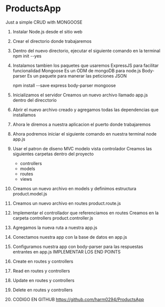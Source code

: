 # ProductsApp

Just a simple CRUD with MONGOOSE

1. Instalar Node.js desde el sitio web
2. Crear el directorio donde trabajaremos
3. Dentro del nuevo directorio, ejecutar el siguiente comando en la terminal
   npm init --yes
4. Instalamos tambien los paquetes que usaremos
   ExpressJS para facilitar funcionalidad
   Mongoose Es un ODM de mongoDB para node.js
   Body-parser Es un paquete para manerar las peticiones JSON

   npm install --save express body-parser mongoose

5. Inicializamos el servidor
   Creamos un nuevo archivo llamado app.js dentro del direcctorio
6. Abrir el nuevo archivo creado y agregamos todas las dependencias que installamos
7. Ahora le diremos a nuestra aplicacion el puerto donde trabajaremos
8. Ahora podremos iniciar el siguiente comando en nuestra terminal
   node app.js
9. Usar el patron de diseno MVC modelo vista controlador
   Creamos las siguientes carpetas dentro del proyecto
   - controllers
   - models
   - routes
   - views
10. Creamos un nuevo archivo en models y definimos estructura
    product.model.js
11. Creamos un nuevo archivo en routes
    product.route.js
12. Implementar el controllador que referenciamos en routes
    Creamos en la carpeta controllers
    product.controller.js
13. Agregamos la nueva ruta a nuestra app.js
14. Conectamos nuestra app con la base de datos en app.js
15. Configuramos nuestra app con body-parser para las respuestas entrantes en app.js
    IMPLEMENTAR LOS END POINTS
16. Create en routes y controllers
17. Read en routes y controllers
18. Update en routes y controllers
19. Delete en routes y controllers
20. CODIGO EN GITHUB https://github.com/harm0294/ProductsApp
